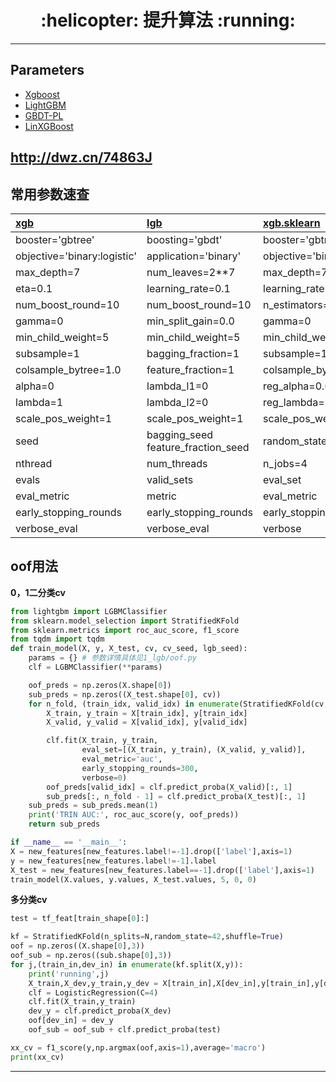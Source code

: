 <h1 align = "center">:helicopter: 提升算法 :running:</h1>

---
## Parameters
- [Xgboost][1]
- [LightGBM][2]
- [GBDT-PL][7]
- [LinXGBoost][8]

 http://dwz.cn/74863J
---
## 常用参数速查
|[**xgb**][3]|[**lgb**][5]|[**xgb.sklearn**][4]|[**lgb.sklearn**][6]|
|:--|:--|:--|:--|
|booster='gbtree'|boosting='gbdt'|booster='gbtree'|boosting_type='gbdt'|
|objective='binary:logistic'|application='binary'|objective='binary:logistic'|objective='binary'|
|max_depth=7|num_leaves=2**7|max_depth=7|num_leaves=2**7|
|eta=0.1|learning_rate=0.1|learning_rate=0.1|learning_rate=0.1|
|num_boost_round=10|num_boost_round=10|n_estimators=10|n_estimators=10|
|gamma=0|min_split_gain=0.0|gamma=0|min_split_gain=0.0|
|min_child_weight=5|min_child_weight=5|min_child_weight=5|min_child_weight=5|
|subsample=1|bagging_fraction=1|subsample=1.0|subsample=1.0|
|colsample_bytree=1.0|feature_fraction=1|colsample_bytree=1.0|colsample_bytree=1.0|
|alpha=0|lambda_l1=0|reg_alpha=0.0|reg_alpha=0.0|
|lambda=1|lambda_l2=0|reg_lambda=1|reg_lambda=0.0|
|scale_pos_weight=1|scale_pos_weight=1|scale_pos_weight=1|scale_pos_weight=1|
|seed |bagging_seed<br/>feature_fraction_seed|random_state=888|random_state=888|
|nthread|num_threads|n_jobs=4|n_jobs=4|
|evals|valid_sets|eval_set|eval_set|
|eval_metric|metric|eval_metric|eval_metric|
|early_stopping_rounds|early_stopping_rounds|early_stopping_rounds|early_stopping_rounds|
|verbose_eval|verbose_eval|verbose|verbose|


## oof用法

**0，1二分类cv**<br>
```python
from lightgbm import LGBMClassifier
from sklearn.model_selection import StratifiedKFold
from sklearn.metrics import roc_auc_score, f1_score
from tqdm import tqdm
def train_model(X, y, X_test, cv, cv_seed, lgb_seed):
    params = {} # 参数详情具体见1_lgb/oof.py
    clf = LGBMClassifier(**params)

    oof_preds = np.zeros(X.shape[0])
    sub_preds = np.zeros((X_test.shape[0], cv))
    for n_fold, (train_idx, valid_idx) in enumerate(StratifiedKFold(cv, True, cv_seed).split(X, y), 1):
        X_train, y_train = X[train_idx], y[train_idx]
        X_valid, y_valid = X[valid_idx], y[valid_idx]

        clf.fit(X_train, y_train,
                eval_set=[(X_train, y_train), (X_valid, y_valid)],
                eval_metric='auc',
                early_stopping_rounds=300,
                verbose=0)
        oof_preds[valid_idx] = clf.predict_proba(X_valid)[:, 1]
        sub_preds[:, n_fold - 1] = clf.predict_proba(X_test)[:, 1]
    sub_preds = sub_preds.mean(1)
    print('TRIN AUC:', roc_auc_score(y, oof_preds))
    return sub_preds

if __name__ == '__main__':
X = new_features[new_features.label!=-1].drop(['label'],axis=1)
y = new_features[new_features.label!=-1].label
X_test = new_features[new_features.label==-1].drop(['label'],axis=1)
train_model(X.values, y.values, X_test.values, 5, 0, 0)
```

**多分类cv**<br>
```python
test = tf_feat[train_shape[0]:] 

kf = StratifiedKFold(n_splits=N,random_state=42,shuffle=True)
oof = np.zeros((X.shape[0],3))
oof_sub = np.zeros((sub.shape[0],3))
for j,(train_in,dev_in) in enumerate(kf.split(X,y)):
    print('running',j)
    X_train,X_dev,y_train,y_dev = X[train_in],X[dev_in],y[train_in],y[dev_in]
    clf = LogisticRegression(C=4)
    clf.fit(X_train,y_train)
    dev_y = clf.predict_proba(X_dev)
    oof[dev_in] = dev_y
    oof_sub = oof_sub + clf.predict_proba(test)

xx_cv = f1_score(y,np.argmax(oof,axis=1),average='macro')
print(xx_cv)
```

---
[1]: http://xgboost.readthedocs.io/en/latest/parameter.html#
[2]: https://lightgbm.readthedocs.io/en/latest/Parameters.html#
[3]: https://github.com/Jie-Yuan/DataMining/blob/master/5_PopularAlgorithm/1_Boosting/2_xgb/README.md#1-%E5%8E%9F%E7%94%9F%E6%8E%A5%E5%8F%A3
[4]: https://github.com/Jie-Yuan/DataMining/blob/master/5_PopularAlgorithm/1_Boosting/2_xgb/README.md#2-sk%E6%8E%A5%E5%8F%A3
[5]: https://github.com/Jie-Yuan/DataMining/blob/master/5_PopularAlgorithm/1_Boosting/1_lgb/README.md#1-%E5%8E%9F%E7%94%9F%E6%8E%A5%E5%8F%A3
[6]: https://github.com/Jie-Yuan/DataMining/blob/master/5_PopularAlgorithm/1_Boosting/1_lgb/README.md#2-sk%E6%8E%A5%E5%8F%A3
[7]: https://github.com/GBDT-PL/GBDT-PL
[8]: https://github.com/ldv1/LinXGBoost
